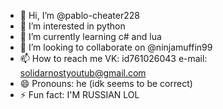 - 👋 Hi, I’m @pablo-cheater228
- 👀 I’m interested in python
- 🌱 I’m currently learning c# and lua
- 💞️ I’m looking to collaborate on @ninjamuffin99
- 📫 How to reach me VK: id761026043 e-mail: solidarnostyoutub@gmail.com
- 😄 Pronouns: he (idk seems to be correct)
- ⚡ Fun fact: I'M RUSSIAN LOL

<!---
pablo-cheater228/pablo-cheater228 is a ✨ special ✨ repository because its `README.md` (this file) appears on your GitHub profile.
You can click the Preview link to take a look at your changes.
--->
